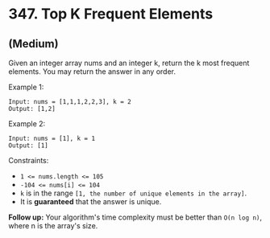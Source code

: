 # 347. Top K Frequent Elements
## (Medium)

Given an integer array nums and an integer k, return the k most frequent elements. You may return the answer in any order.
<br>
 

Example 1:

```
Input: nums = [1,1,1,2,2,3], k = 2
Output: [1,2]
```

Example 2:

```
Input: nums = [1], k = 1
Output: [1]
```

Constraints:

- `1 <= nums.length <= 105`
- `-104 <= nums[i] <= 104`
- `k` is in the range `[1, the number of unique elements in the array]`.
- It is **guaranteed** that the answer is unique.
 

**Follow up:** Your algorithm's time complexity must be better than `O(n log n)`, where n is the array's size.